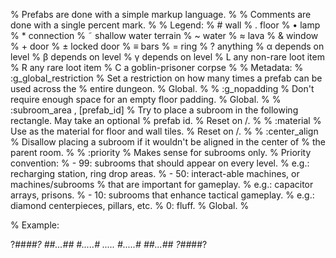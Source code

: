 % Prefabs are done with a simple markup language.
%
% Comments are done with a single percent mark.
%
% Legend:
%    #   wall
%    .   floor
%    •   lamp
%    *   connection
%    ˜   shallow water terrain
%    ~   water
%    ≈   lava
%    &   window
%    +   door
%    ±   locked door
%    ≡   bars
%    =   ring
%    ?   anything
%    α   depends on level
%    β   depends on level
%    γ   depends on level
%    L   any non-rare loot item
%    R   any rare loot item
%    C   a goblin-prisoner corpse
%
% Metadata:
%    :g_global_restriction <number>
%        Set a restriction on how many times a prefab can be used across the
%        entire dungeon.
%        Global.
%
%    :g_nopadding
%        Don't require enough space for an empty floor padding.
%        Global.
%
%    :subroom_area <x>,<y> <height> <width> [prefab_id]
%        Try to place a subroom in the following rectangle. May take an optional
%        prefab id.
%        Reset on /.
%
%    :material <name>
%        Use <name> as the material for floor and wall tiles.
%        Reset on /.
%
%    :center_align
%        Disallow placing a subroom if it wouldn't be aligned in the center of
%        the parent room.
%
%    :priority
%        Makes sense for subrooms only.
%        Priority convention:
%        - 99: subrooms that should appear on every level.
%              e.g.: recharging station, ring drop areas.
%        - 50: interact-able machines, or machines/subrooms
%              that are important for gameplay.
%              e.g.: capacitor arrays, prisons.
%        - 10: subrooms that enhance tactical gameplay.
%              e.g.: diamond centerpieces, pillars, etc.
%           0: fluff.
%        Global.
%

% Example:

?##*##?
##...##
#.....#
*.....*
#.....#
##...##
?##*##?
